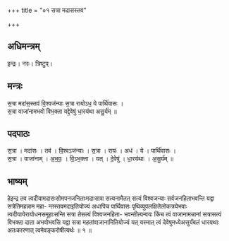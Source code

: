 +++
title = "०१ सत्रा मदासस्तव"

+++
## अधिमन्त्रम्
इन्द्रः। नरः। त्रिष्टुप्।

## मन्त्रः
स॒त्रा मदा॑स॒स्तव॑ वि॒श्वज॑न्याः स॒त्रा रायोऽध॒ ये पार्थि॑वासः ।  
स॒त्रा वाजा॑नामभवो विभ॒क्ता यद्दे॒वेषु॑ धा॒रय॑था असु॒र्य॑म् ॥

## पदपाठः
स॒त्रा । मदा॑सः । तव॑ । वि॒श्वऽज॑न्याः । स॒त्रा । रायः॑ । अध॑ । ये । पार्थि॑वासः ।  
स॒त्रा । वाजा॑नाम् । अ॒भ॒वः॒ । वि॒ऽभ॒क्ता । यत् । दे॒वेषु॑ । धा॒रय॑थाः । अ॒सु॒र्य॑म् ॥

## भाष्यम्
हेइन्द्र तव त्वदीयामदासःसोमपनजनिताःमदाःसत्रा सत्यनामैतत् सत्यं विश्वजन्याः सर्वजनहिताभवन्ति यद्वा सत्रेतिमहन्नाम महा- न्तस्तवमदाइतियोज्यं अधापिच पार्थिवासः पृथिव्युपलक्षितेलोकत्रयेभवाः त्वदीयायेरायोधनसमूहाःसन्ति सत्रा तेसत्यं विश्वजनहिता- भवन्तीत्यन्वयः किंच त्वं वाजानामन्नानां सत्रासत्यं विभक्ता दाता अभवोभवसि यद्वा सत्रा महतांवाजानामितियोज्यं यत् यस्मात् त्वं देवेषुमध्येअसुर्यंबलं धारयथाः अतःकारणात् त्वमेवङ्करोषीत्यर्थः ॥ १ ॥